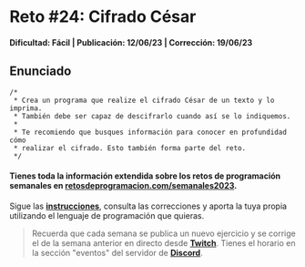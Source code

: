 # Reto #24: Cifrado César

#### Dificultad: Fácil | Publicación: 12/06/23 | Corrección: 19/06/23

## Enunciado

```
/*
 * Crea un programa que realize el cifrado César de un texto y lo imprima.
 * También debe ser capaz de descifrarlo cuando así se lo indiquemos.
 *
 * Te recomiendo que busques información para conocer en profundidad cómo
 * realizar el cifrado. Esto también forma parte del reto.
 */
```

#### Tienes toda la información extendida sobre los retos de programación semanales en **[retosdeprogramacion.com/semanales2023](https://retosdeprogramacion.com/semanales2023)**.

Sigue las **[instrucciones](../../README.md)**, consulta las correcciones y aporta la tuya propia utilizando el lenguaje de programación que quieras.

> Recuerda que cada semana se publica un nuevo ejercicio y se corrige el de la semana anterior en directo desde **[Twitch](https://twitch.tv/mouredev)**. Tienes el horario en la sección "eventos" del servidor de **[Discord](https://discord.gg/mouredev)**.
